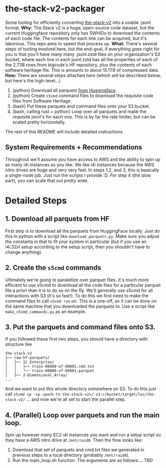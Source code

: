 # the-stack-v2-packager


Some tooling for efficiently converting [the-stack-v2](https://huggingface.co/datasets/bigcode/the-stack-v2) into a usable .jsonl format.
**Why:** The Stack v2 is a huge, open-source code dataset, but the current Huggingface repository only has SWHIDs to download the contents of each code file. The contents for each line can be acquired, but it's laborious. This repo aims to speed that process up.
**What:** There's several steps of tooling involved here, but the end-goal, if everything goes right for you is that you'll have many many .jsonl.zstd files on your organization's S3 bucket, where each line in each jsonl.zstd has all the properties of each of the 2.73B rows from bigcode's HF repository, plus the contents of each software heritage file. This is amounts to about 15.1TB of compressed data.
**How:** There are several steps attached here (which will be described below, but here's the high-level...)

1. (python) Download all parquets [from Huggingface](https://huggingface.co/datasets/bigcode/the-stack-v2).
2. (python) Create `s5cmd` command files to download the requisite code files from Software Heritage. 
3. (bash) Put these parquets and command files onto your S3 bucket.
4. (bash, calling rust + python) Loop over all parquets and make the requisite jsonl's for each one. This is by far the rate limiter, but can be scaled pretty horizontally.

The rest of this README will include detailed instructions. 

## System Requirements + Recommendations
Throughout we'll assume you have access to AWS and the ability to spin up as many i4i instances as you like. We like i4i instances because the AWS nitro drives are huge and very very fast. In steps 1,2, and 3, this is basically a single-node job. Just run the scripts I provide :D. For step 4 (the slow part), you can scale that out pretty wide. 



# Detailed Steps
## 1. Download all parquets from HF
First step is to download all the parquets from HuggingFace locally. Just do this in python with a script like `download_parquets.py`. Make sure you adjust the constants in that to fit your system in particular (but if you use an i4i.32xl setup according to the setup script, then you shouldn't have to change anything).

## 2. Create the `s5cmd` commands
Ultimately we're going to paralellize over parquet files. It's much more efficient to use s5cmd to download all the code files for a particular parquet file a priori than it is to do so on the fly. We'll generally use s5cmd for all interactions with S3 (it's so fast!). To do this we first need to make the command files to call `s5cmd run` on. This is a one-off, so it can be done on the same machine that you downloaded the parquets to. Use a script like `make_s5cmd_commands.py` as an example.


## 3. Put the parquets and command files onto S3.
If you followed these first two steps, you should have a directory with structure like 
```
the-stack-v2
├── raw-hf-parquets/
│   ├── 1C_Enterprise/
│   │   ├── train-00000-of-00001.cmd.txt
│   │   └── train-00000-of-00001.parquet
│   ├── 2-Dimensional_Array/
...
```
And we want to put this whole directory somewhere on S3. 
To do this just call
`s5cmd cp -sp <path-to-the-stack-v2>/ s3://bucket/target/loc/the-stack-v2/`
... and now we're all set to start the parallel step. 

## 4. (Parallel) Loop over parquets and run the main loop.
Spin up however many EC2 i4i instances you want and run a setup script so they have a AWS nitro drive at `/mnt/raid0`. Then the flow looks like:
1. Download that set of parquets and cmd.txt files we generated in previous steps to a local directory (probably `/mnt/raid0`).
2. Run the main_loop.sh function. The arguments are as follows:...
TBD

